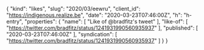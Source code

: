 {
  "kind": "likes",
  "slug": "2020/03/eewru",
  "client_id": "https://indigenous.realize.be",
  "date": "2020-03-23T07:46:00Z",
  "h": "h-entry",
  "properties": {
    "name": [
      "Like of @bradfitz's tweet"
    ],
    "like-of": [
      "https://twitter.com/bradfitz/status/1241931990560935937"
    ],
    "published": [
      "2020-03-23T07:46:00Z"
    ],
    "syndication": [
      "https://twitter.com/bradfitz/status/1241931990560935937"
    ]
  }
}
